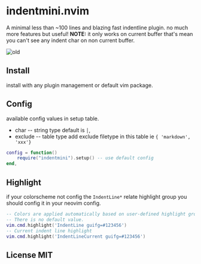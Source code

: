 # indentmini.nvim
A minimal less than ~100 lines and blazing fast indentline plugin. no much more features but useful!
**NOTE:** it only works on current buffer that's mean you can't see any indent char
on non current buffer.

![old](https://github.com/nvimdev/indentmini.nvim/assets/41671631/d836db79-4c41-45bc-99cb-d9f807dfe9af)

## Install

install with any plugin management or default vim package.

## Config

available config values in setup table.

- char     -- string type default is `│`,
- exclude  -- table  type add exclude filetype in this table ie `{ 'markdown', 'xxx'}`

```lua
config = function()
    require("indentmini").setup() -- use default config
end,
```

## Highlight

if your colorscheme not config the `IndentLine*` relate highlight group you should config it in
your neovim config.

```lua
-- Colors are applied automatically based on user-defined highlight groups.
-- There is no default value.
vim.cmd.highlight('IndentLine guifg=#123456')
-- Current indent line highlight
vim.cmd.highlight('IndentLineCurrent guifg=#123456')
```

## License MIT
